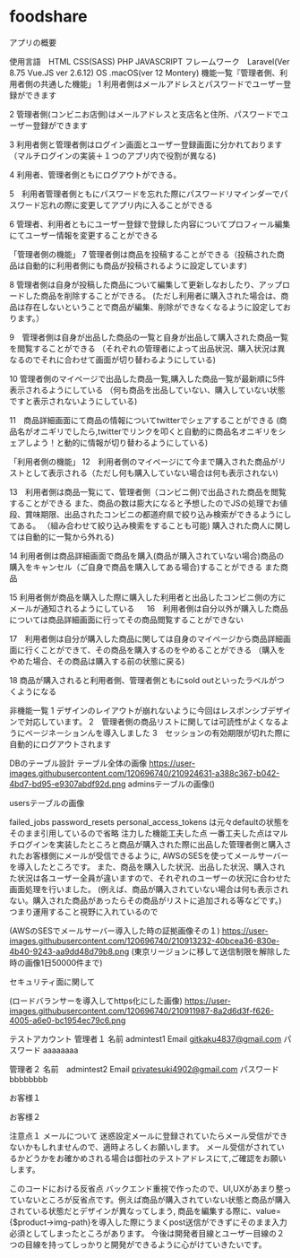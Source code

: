 # foodshare

アプリの概要

使用言語　HTML CSS(SASS) PHP JAVASCRIPT 
フレームワーク　Laravel(Ver 8.75 Vue.JS ver 2.6.12)
OS .macOS(ver 12 Montery)
機能一覧『管理者側、利用者側の共通した機能」
1 利用者側はメールアドレスとパスワードでユーザー登録ができます

2 管理者側(コンビニお店側)はメールアドレスと支店名と住所、パスワードでユーザー登録ができます

3 利用者側と管理者側はログイン画面とユーザー登録画面に分かれております（マルチログインの実装＋１つのアプリ内で役割が異なる)

4 利用者、管理者側ともにログアウトができる。

5　利用者管理者側ともにパスワードを忘れた際にパスワードリマインダーでパスワード忘れの際に変更してアプリ内に入ることができる

6 管理者、利用者ともにユーザー登録で登録した内容についてプロフィール編集にてユーザー情報を変更することができる

「管理者側の機能」
7 管理者側は商品を投稿することができる（投稿された商品は自動的に利用者側にも商品が投稿されるように設定しています)

8 管理者側は自身が投稿した商品について編集して更新しなおしたり、アップロードした商品を削除することができる。
(ただし利用者に購入された場合は、商品は存在しないということで商品が編集、削除ができなくなるように設定しております。）

9　管理者側は自身が出品した商品の一覧と自身が出品して購入された商品一覧を閲覧することができる
（それぞれの管理者によって出品状況、購入状況は異なるのでそれに合わせて画面が切り替わるようにしている)

10 管理者側のマイページで出品した商品一覧,購入した商品一覧が最新順に5件表示されるようにしている
（何も商品を出品していない、購入していない状態ですと表示されないようにしている)

11　商品詳細画面にて商品の情報についてtwitterでシェアすることができる
(商品名がオニギリでしたら,twitterでリンクを叩くと自動的に商品名オニギリをシェアしよう！と動的に情報が切り替わるようにしている)

「利用者側の機能」
12　利用者側のマイページにて今まで購入された商品がリストとして表示される（ただし何も購入していない場合は何も表示されない)

13　利用者側は商品一覧にて、管理者側（コンビニ側)で出品された商品を閲覧することができる
また、商品の数は膨大になると予想したのでJSの処理でお値段、賞味期限、出品されたコンビニの都道府県で絞り込み検索ができるようにしてある。
（組み合わせて絞り込み検索をすることも可能) 購入された商人に関しては自動的に一覧から外れる)

14 利用者側は商品詳細画面で商品を購入(商品が購入されていない場合)商品の購入をキャンセル（ご自身で商品を購入してある場合)することができる
また商品

15 利用者側が商品を購入した際に購入した利用者と出品したコンビニ側の方にメールが通知されるようにしている
　
16　利用者側は自分以外が購入した商品については商品詳細画面に行ってその商品閲覧することができない

17　利用者側は自分が購入した商品に関しては自身のマイページから商品詳細画面に行くことができて、その商品を購入するのをやめることができる
（購入をやめた場合、その商品は購入する前の状態に戻る)

18 商品が購入されると利用者側、管理者側ともにsold outといったラベルがつくようになる

非機能一覧
1 デザインのレイアウトが崩れないように今回はレスポンシブデザインで対応しています。
2　管理者側の商品リストに関しては可読性がよくなるようにページネーションんを導入しました
3　セッションの有効期限が切れた際に自動的にログアウトされます


DBのテーブル設計
テーブル全体の画像
https://user-images.githubusercontent.com/120696740/210924631-a388c367-b042-4bd7-bd95-e9307abdf92d.png
adminsテーブルの画像()

usersテーブルの画像


failed_jobs password_resets personal_access_tokens は元々defaultの状態をそのまま引用しているので省略
注力した機能工夫した点
 一番工夫した点はマルチログインを実装したところと商品が購入された際に出品した管理者側と購入されたお客様側にメールが受信できるように,
AWSのSESを使ってメールサーバーを導入したところです。
また、商品を購入した状況、出品した状況、購入された状況は各ユーザー全員が違いますので、それぞれのユーザーの状況に合わせた画面処理を行いました。
(例えば、商品が購入されていない場合は何も表示されない。購入された商品があったらその商品がリストに追加される等などです。)
つまり運用すること視野に入れているので

(AWSのSESでメールサーバー導入した時の証拠画像その１)
https://user-images.githubusercontent.com/120696740/210913232-40bcea36-830e-4b40-9243-aa9dd48d79b8.png
(東京リージョンに移して送信制限を解除した時の画像1日50000件まで)


セキュリティ面に関して

(ロードバランサーを導入してhttps化にした画像)
https://user-images.githubusercontent.com/120696740/210911987-8a2d6d3f-f626-4005-a6e0-bc1954ec79c6.png

テストアカウント
管理者１
名前 admintest1
Email gitkaku4837@gmail.com
パスワード aaaaaaaa

管理者２
名前　admintest2
Email  privatesuki4902@gmail.com
パスワード bbbbbbbb

お客様１

お客様２


注意点１
メールについて
迷惑設定メールに登録されていたらメール受信ができないかもしれませんので、適時よろしくお願いします。
メール受信がされているかどうかをお確かめされる場合は御社のテストアドレスにて,ご確認をお願いします。


このコードにおける反省点
バックエンド重視で作ったので、UI,UXがあまり整っていないところが反省点です。例えば商品が購入されていない状態と商品が購入されている状態だとデザインが異なってしまう,
商品を編集する際に、value={$product->img-path}を導入した際にうまくpost送信ができずにそのまま入力必須としてしまったところがあります。
今後は開発者目線とユーザー目線の２つの目線を持ってしっかりと開発ができるように心がけていきたいです。


